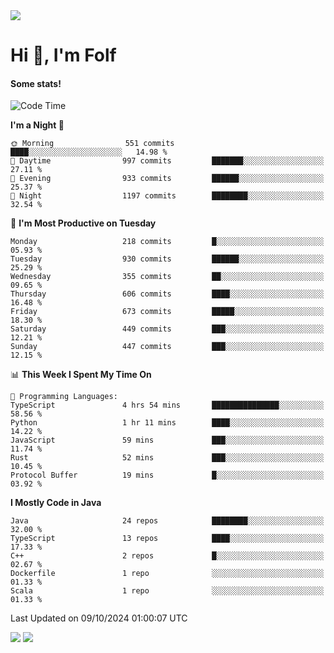 <img src="https://komarev.com/ghpvc/?username=itsfolf"/>
<h1>Hi 👋, I'm Folf</h1>


#### Some stats!
<!--START_SECTION:waka-->
![Code Time](http://img.shields.io/badge/Code%20Time-2%2C365%20hrs%2019%20mins-blue)

**I'm a Night 🦉** 

```text
🌞 Morning                551 commits         ████░░░░░░░░░░░░░░░░░░░░░   14.98 % 
🌆 Daytime                997 commits         ███████░░░░░░░░░░░░░░░░░░   27.11 % 
🌃 Evening                933 commits         ██████░░░░░░░░░░░░░░░░░░░   25.37 % 
🌙 Night                  1197 commits        ████████░░░░░░░░░░░░░░░░░   32.54 % 
```
📅 **I'm Most Productive on Tuesday** 

```text
Monday                   218 commits         █░░░░░░░░░░░░░░░░░░░░░░░░   05.93 % 
Tuesday                  930 commits         ██████░░░░░░░░░░░░░░░░░░░   25.29 % 
Wednesday                355 commits         ██░░░░░░░░░░░░░░░░░░░░░░░   09.65 % 
Thursday                 606 commits         ████░░░░░░░░░░░░░░░░░░░░░   16.48 % 
Friday                   673 commits         █████░░░░░░░░░░░░░░░░░░░░   18.30 % 
Saturday                 449 commits         ███░░░░░░░░░░░░░░░░░░░░░░   12.21 % 
Sunday                   447 commits         ███░░░░░░░░░░░░░░░░░░░░░░   12.15 % 
```


📊 **This Week I Spent My Time On** 

```text
💬 Programming Languages: 
TypeScript               4 hrs 54 mins       ███████████████░░░░░░░░░░   58.56 % 
Python                   1 hr 11 mins        ████░░░░░░░░░░░░░░░░░░░░░   14.22 % 
JavaScript               59 mins             ███░░░░░░░░░░░░░░░░░░░░░░   11.74 % 
Rust                     52 mins             ███░░░░░░░░░░░░░░░░░░░░░░   10.45 % 
Protocol Buffer          19 mins             █░░░░░░░░░░░░░░░░░░░░░░░░   03.92 % 
```

**I Mostly Code in Java** 

```text
Java                     24 repos            ████████░░░░░░░░░░░░░░░░░   32.00 % 
TypeScript               13 repos            ████░░░░░░░░░░░░░░░░░░░░░   17.33 % 
C++                      2 repos             █░░░░░░░░░░░░░░░░░░░░░░░░   02.67 % 
Dockerfile               1 repo              ░░░░░░░░░░░░░░░░░░░░░░░░░   01.33 % 
Scala                    1 repo              ░░░░░░░░░░░░░░░░░░░░░░░░░   01.33 % 
```




 Last Updated on 09/10/2024 01:00:07 UTC
<!--END_SECTION:waka-->
<a src="https://discord.com/users/1090088995976925305"><img src="https://lanyard-profile-readme.vercel.app/api/1090088995976925305"/></a></td> 
<img src="https://hit.yhype.me/github/profile?user_id=9268058"/>
